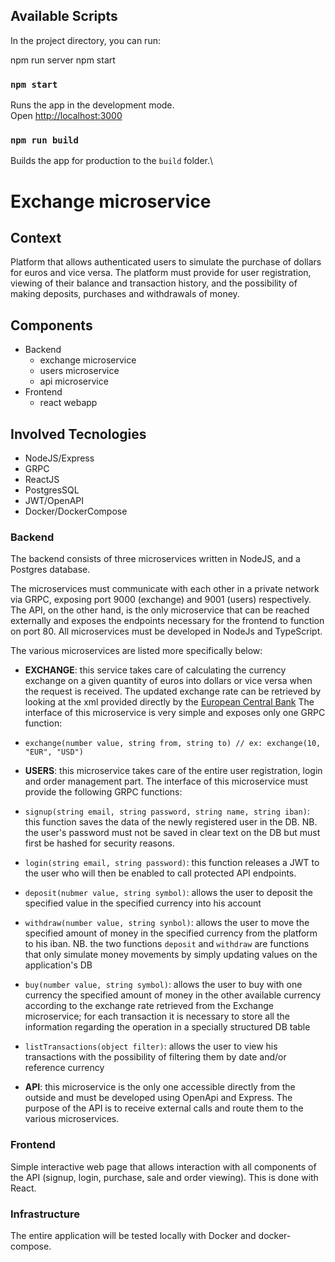 ## Available Scripts

In the project directory, you can run:

npm run server
npm start

### `npm start`
Runs the app in the development mode.\
Open [http://localhost:3000](http://localhost:3000)

### `npm run build`
Builds the app for production to the `build` folder.\

# Exchange microservice

## Context
Platform that allows authenticated users to simulate the purchase of dollars for euros and vice versa.
The platform must provide for user registration, viewing of their balance and transaction history, and the possibility of making deposits, purchases and withdrawals of money.

## Components
-  Backend
	- exchange microservice 
	- users microservice
	- api microservice
-  Frontend
	- react webapp

## Involved Tecnologies
- NodeJS/Express
- GRPC
- ReactJS
- PostgresSQL
- JWT/OpenAPI
- Docker/DockerCompose

### Backend
The backend consists of three microservices written in NodeJS, and a Postgres database.

The microservices must communicate with each other in a private network via GRPC, exposing port 9000 (exchange) and 9001 (users) respectively. The API, on the other hand, is the only microservice that can be reached externally and exposes the endpoints necessary for the frontend to function on port 80. All microservices must be developed in NodeJs and TypeScript.
 
The various microservices are listed more specifically below:

- **EXCHANGE**: this service takes care of calculating the currency exchange on a given quantity of euros into dollars or vice versa when the request is received. The updated exchange rate can be retrieved by looking at the xml provided directly by the [European Central Bank](https://www.ecb.europa.eu/stats/eurofxref/eurofxref-daily.xml?46f0dd7988932599cb1bcac79a10a16a)
The interface of this microservice is very simple and exposes only one GRPC function:
- `exchange(number value, string from, string to) // ex: exchange(10, "EUR", "USD")`

- **USERS**: this microservice takes care of the entire user registration, login and order management part. The interface of this microservice must provide the following GRPC functions:
- `signup(string email, string password, string name, string iban)`: this function saves the data of the newly registered user in the DB. NB. the user's password must not be saved in clear text on the DB but must first be hashed for security reasons.
- `login(string email, string password)`: this function releases a JWT to the user who will then be enabled to call protected API endpoints.
- `deposit(nubmer value, string symbol)`: allows the user to deposit the specified value in the specified currency into his account
- `withdraw(number value, string synbol)`: allows the user to move the specified amount of money in the specified currency from the platform to his iban. NB. the two functions `deposit` and `withdraw` are functions that only simulate money movements by simply updating values on the application's DB
- `buy(number value, string symbol)`: allows the user to buy with one currency the specified amount of money in the other available currency according to the exchange rate retrieved from the Exchange microservice; for each transaction it is necessary to store all the information regarding the operation in a specially structured DB table
- `listTransactions(object filter)`: allows the user to view his transactions with the possibility of filtering them by date and/or reference currency
- **API**: this microservice is the only one accessible directly from the outside and must be developed using OpenApi and Express. The purpose of the API is to receive external calls and route them to the various microservices.

### Frontend
Simple interactive web page that allows interaction with all components of the API (signup, login, purchase, sale and order viewing). This is done with React.

### Infrastructure
The entire application will be tested locally with Docker and docker-compose.